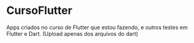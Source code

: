 # CursoFlutter

Apps criados no curso de Flutter que estou fazendo, e outros testes em Flutter e Dart.
(Upload apenas dos arquivos do dart)
